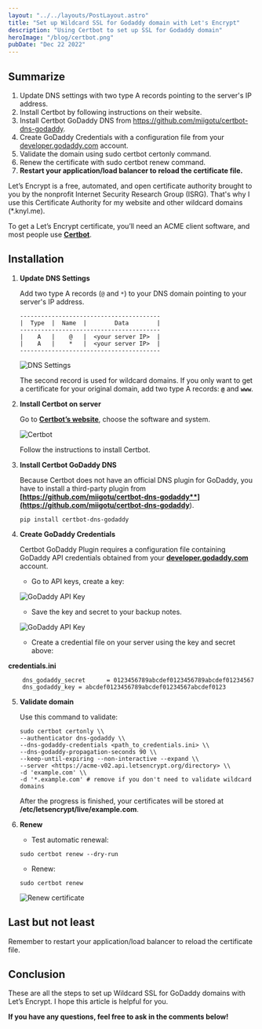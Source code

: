 ```yaml
---
layout: "../../layouts/PostLayout.astro"
title: "Set up Wildcard SSL for Godaddy domain with Let's Encrypt"
description: "Using Certbot to set up SSL for Godaddy domain"
heroImage: "/blog/certbot.png"
pubDate: "Dec 22 2022"
---
```


## Summarize
1. Update DNS settings with two type A records pointing to the server's IP address.
2. Install Certbot by following instructions on their website.
3. Install Certbot GoDaddy DNS from https://github.com/miigotu/certbot-dns-godaddy.
4. Create GoDaddy Credentials with a configuration file from your [developer.godaddy.com](http://developer.godaddy.com/) account.
5. Validate the domain using sudo certbot certonly command.
6. Renew the certificate with sudo certbot renew command.
7. **Restart your application/load balancer to reload the certificate file.**

Let’s Encrypt is a free, automated, and open certificate authority brought to you by the nonprofit Internet Security Research Group (ISRG). That's why I use this Certificate Authority for my website and other wildcard domains (*.knyl.me).

To get a Let’s Encrypt certificate, you’ll need an ACME client software, and most people use **[Certbot](https://certbot.eff.org/)**.

## **Installation**

1. **Update DNS Settings**
    
    Add two type A records (`@` and `*`) to your DNS domain pointing to your server's IP address.
    
    ```
    ----------------------------------------
    |  Type  |  Name  |        Data        |
    ----------------------------------------
    |    A   |    @   |  <your server IP>  |
    |    A   |    *   |  <your server IP>  |
    ----------------------------------------
    
    ```
    
    ![DNS Settings](/blog/set-up-wildcard-ssl-for-godaddy-domain-with-lets-encrypt/Untitled.png)
    
    The second record is used for wildcard domains. If you only want to get a certificate for your original domain, add two type A records: **`@`** and **`www`**.
    
2. **Install Certbot on server**
    
    Go to **[Certbot’s website](https://certbot.eff.org/)**, choose the software and system.
    
    ![Certbot](/blog/certbot-1.jpg)
    
    Follow the instructions to install Certbot.
    
3. **Install Certbot GoDaddy DNS**
    
    Because Certbot does not have an official DNS plugin for GoDaddy, you have to install a third-party plugin from **[https://github.com/miigotu/certbot-dns-godaddy**](https://github.com/miigotu/certbot-dns-godaddy**).
    
    ```
    pip install certbot-dns-godaddy
    
    ```
    
4. **Create GoDaddy Credentials**
    
    Certbot GoDaddy Plugin requires a configuration file containing GoDaddy API credentials obtained from your **[developer.godaddy.com](https://developer.godaddy.com/)** account.
    
    - Go to API keys, create a key:
    
    ![GoDaddy API Key](/blog/set-up-wildcard-ssl-for-godaddy-domain-with-lets-encrypt/Untitled%201.png)
    
    - Save the key and secret to your backup notes.
    
    ![GoDaddy API Key](/blog/set-up-wildcard-ssl-for-godaddy-domain-with-lets-encrypt/Untitled%202.png)
    
    - Create a credential file on your server using the key and secret above:

**credentials.ini**

```
    dns_godaddy_secret      = 0123456789abcdef0123456789abcdef01234567
    dns_godaddy_key = abcdef0123456789abcdef01234567abcdef0123

```

5. **Validate domain**
    
    Use this command to validate:
    
    ```
    sudo certbot certonly \\
    --authenticator dns-godaddy \\
    --dns-godaddy-credentials <path_to_credentials.ini> \\
    --dns-godaddy-propagation-seconds 90 \\
    --keep-until-expiring --non-interactive --expand \\
    --server <https://acme-v02.api.letsencrypt.org/directory> \\
    -d 'example.com' \\
    -d '*.example.com' # remove if you don't need to validate wildcard domains
    
    ```
    
    After the progress is finished, your certificates will be stored at **/etc/letsencrypt/live/example.com**.
    
6. **Renew**
    - Test automatic renewal:
    
    ```
    sudo certbot renew --dry-run
    
    ```
    
    - Renew:
    
    ```
    sudo certbot renew
    
    ```
    
    ![Renew certificate](/blog/set-up-wildcard-ssl-for-godaddy-domain-with-lets-encrypt/Untitled%203.png)
    

## Last but not least

Remember to restart your application/load balancer to reload the certificate file.

## **Conclusion**

These are all the steps to set up Wildcard SSL for GoDaddy domains with Let’s Encrypt. I hope this article is helpful for you.

**If you have any questions, feel free to ask in the comments below!**